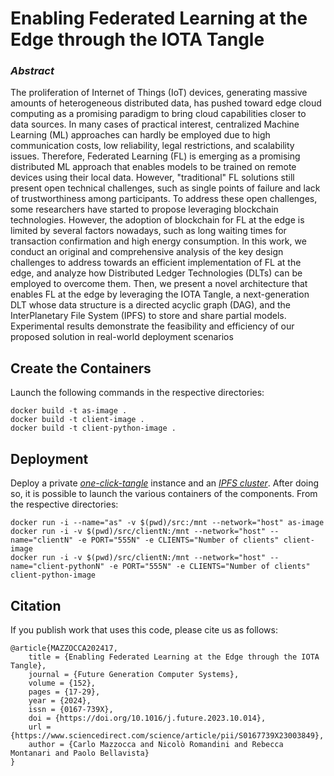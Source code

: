 
# Enabling Federated Learning at the Edge through the IOTA Tangle
### ***Abstract***
The proliferation of Internet of Things (IoT) devices, generating massive amounts of heterogeneous distributed data, has pushed toward edge cloud computing as a promising paradigm to bring cloud capabilities closer to data sources. In many cases of practical interest, centralized Machine Learning (ML) approaches can hardly be employed due to high communication costs, low reliability, legal restrictions, and scalability issues. Therefore, Federated Learning (FL) is emerging as a promising distributed ML approach that enables models to be trained on remote devices using their local data. However, "traditional" FL solutions still present open technical challenges, such as single points of failure and lack of trustworthiness among participants. To address these open challenges, some researchers have started to propose leveraging blockchain technologies. However, the adoption of blockchain for FL at the edge is limited by several factors nowadays, such as long waiting times for transaction confirmation and high energy consumption. In this work, we conduct an original and comprehensive analysis of the key design challenges to address towards an efficient implementation of FL at the edge, and analyze how Distributed Ledger Technologies (DLTs) can be employed to overcome them. Then, we present a novel architecture that enables FL at the edge by leveraging the IOTA Tangle, a next-generation DLT whose data structure is a directed acyclic graph (DAG), and the InterPlanetary File System (IPFS) to store and share partial models. Experimental results demonstrate the feasibility and efficiency of our proposed solution in real-world deployment scenarios
## Create the Containers
Launch the following commands in the respective directories:

    docker build -t as-image .
    docker build -t client-image .
    docker build -t client-python-image .

## Deployment
Deploy a private [_one-click-tangle_](https://github.com/iotaledger/one-click-tangle) instance and an [_IPFS cluster_](https://github.com/pccr10001/ipfs-multinode-cluster). After doing so, it is possible to launch the various containers of the components. From the respective directories:

    docker run -i --name="as" -v $(pwd)/src:/mnt --network="host" as-image
    docker run -i -v $(pwd)/src/clientN:/mnt --network="host" --name="clientN" -e PORT="555N" -e CLIENTS="Number of clients" client-image
    docker run -i -v $(pwd)/src/clientN:/mnt --network="host" --name="client-pythonN" -e PORT="555N" -e CLIENTS="Number of clients" client-python-image


## Citation
If you publish work that uses this code, please cite us as follows:

    @article{MAZZOCCA202417,
        title = {Enabling Federated Learning at the Edge through the IOTA Tangle},
        journal = {Future Generation Computer Systems},
        volume = {152},
        pages = {17-29},
        year = {2024},
        issn = {0167-739X},
        doi = {https://doi.org/10.1016/j.future.2023.10.014},
        url = {https://www.sciencedirect.com/science/article/pii/S0167739X23003849},
        author = {Carlo Mazzocca and Nicolò Romandini and Rebecca Montanari and Paolo Bellavista}
    }

    

    



